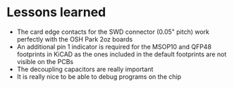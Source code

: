 # Lessons learned

  * The card edge contacts for the SWD connector (0.05" pitch) work perfectly with the OSH Park 2oz boards
  * An additional pin 1 indicator is required for the MSOP10 and QFP48 footprints in KiCAD as the ones included in the default footprints are not visible on the PCBs
  * The decoupling capacitors are really important
  * It is really nice to be able to debug programs on the chip
